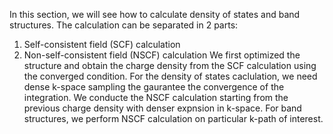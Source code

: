 In this section, we will see how to calculate density of states and band structures. 
The calculation can be separated in 2 parts: 
1. Self-consistent field (SCF) calculation
2. Non-self-consistent field (NSCF) calculation
We first optimized the structure and obtain the charge density from the SCF calculation using the converged condition. 
For the density of states caclulation, we need dense k-space sampling the gaurantee the convergence of the integration. 
We conducte the NSCF calculation starting from the previous charge density with denser expnsion in k-space. 
For band structures, we perform NSCF calculation on particular k-path of interest.